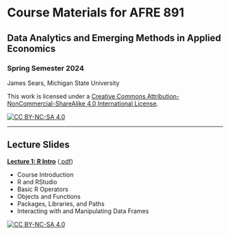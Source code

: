 # Course Materials for AFRE 891
## Data Analytics and Emerging Methods in Applied Economics
### Spring Semester 2024

 James Sears, Michigan State University

This work is licensed under a
[Creative Commons Attribution-NonCommercial-ShareAlike 4.0 International License][cc-by-nc-sa].

[![CC BY-NC-SA 4.0][cc-by-nc-sa-image]][cc-by-nc-sa]

[cc-by-nc-sa]: http://creativecommons.org/licenses/by-nc-sa/4.0/
[cc-by-nc-sa-image]: https://licensebuttons.net/l/by-nc-sa/4.0/88x31.png
[cc-by-nc-sa-shield]: https://img.shields.io/badge/License-CC%20BY--NC--SA%204.0-lightgrey.svg


 ***

 ## Lecture Slides


 [**Lecture 1: R Intro**]((https://raw.githack.com/afre-msu/AFRE-891-SS24/main/Lecture-Slides/01-R-Intro/01-R-Intro.html))
 ([.pdf](https://raw.githack.com/afre-msu/AFRE-891-SS24/main/Lecture-Slides/01-R-Intro/01-R-Intro.pdf))

 * Course Introduction
 * R and RStudio
 * Basic R Operators
 * Objects and Functions
 * Packages, Libraries, and Paths
 * Interacting with and Manipulating Data Frames

[![CC BY-NC-SA 4.0][cc-by-nc-sa-shield]][cc-by-nc-sa]
